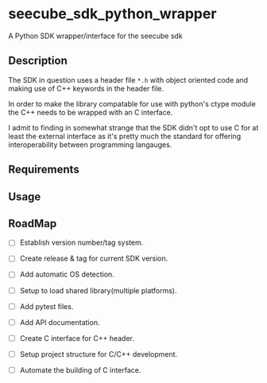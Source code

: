 # seecube_sdk_python_wrapper
A Python SDK wrapper/interface for the seecube sdk

## Description

The SDK in question uses a header file `*.h` with object oriented code and
making use of C++ keywords in the header file.

In order to make the library compatable for use with python's ctype module the
C++ needs to be wrapped with an C interface.

I admit to finding in somewhat strange that the SDK didn't opt to use C for at
least the external interface as it's pretty much the standard for offering 
interoperability between programming langauges.

## Requirements

## Usage



## RoadMap

- [ ] Establish version number/tag system.
- [ ] Create release & tag for current SDK version.
- [ ] Add automatic OS detection.
- [ ] Setup to load shared library(multiple platforms).
- [ ] Add pytest files.
- [ ] Add API documentation.
- [ ] Create C interface for C++ header.
- [ ] Setup project structure for C/C++ development.
- [ ] Automate the building of C interface.





